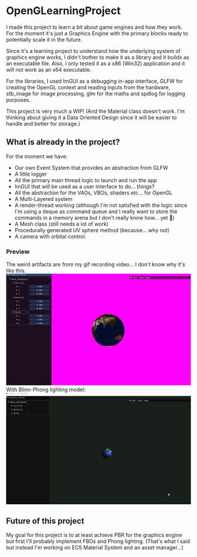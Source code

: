 # OpenGLearningProject

I made this project to learn a bit about game engines and how they work. For the moment it's just a Graphics Engine with the primary blocks ready to potentially scale it in the future.

Since it's a learning project to understand how the underlying system of graphics engine works, I didn't bother to make it as a library and it builds as an executable file. Also, I only tested it as a x86 (Win32) application and it will not work as an x64 executable.

For the libraries, I used ImGUI as a debugging in-app interface, GLFW for creating the OpenGL context and reading inputs from the hardware, stb_image for image processing, glm for the maths and spdlog for logging purposes.

This project is very much a WIP! (And the Material class doesn't work. I'm thinking about giving it a Data Oriented Design since it will be easier to handle and better for storage.)

## What is already in the project?

For the moment we have:

-   Our own Event System that provides an abstraction from GLFW
-   A little logger
-   All the primary main thread logic to launch and run the app
-   ImGUI that will be used as a user interface to do... things?
-   All the abstraction for the VAOs, VBOs, shaders etc... for OpenGL
-   A Multi-Layered system
-   A render-thread working (although I'm not satisfied with the logic since I'm using a deque as command queue and I really want to store the commands in a memory arena but I don't really know how... yet 🤔)
-   A Mesh class (still needs a lot of work)
-   Procedurally generated UV sphere method (because... why not)
-   A camera with orbital control.

### Preview

The weird artifacts are from my gif recording video... I don't know why it's like this.
![preview gif](ImagePreviews/preview.gif)
With Blinn-Phong lighting model:
![preview gif with Blinn-Phong lighting](ImagePreviews/preview2.gif)

## Future of this project

My goal for this project is to at least achieve PBR for the graphics engine but first I'll probably implement FBOs and Phong lighting. (That's what I said but instead I'm working on ECS Material System and an asset manager...)
